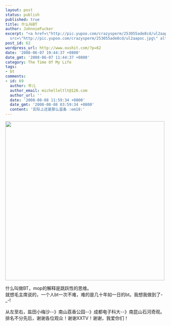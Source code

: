 ```yaml
---
layout: post
status: publish
published: true
title: 什么叫BT
author: JohnnieFucker
excerpt: "<a href=\"http://pic.yupoo.com/crazysperm/253055ade8cd/ul2aapoc.jpg\"><img
  src=\"http://pic.yupoo.com/crazysperm/253055ade8cd/ul2aapoc.jpg\" alt=\"\" width=500/></a>\r\n\r\n什么叫做BT，mop的解释是跳跃性的思维。\r\n就想毛主席说的，一个人bt一次不难，难的是几十年如一日的bt。我想我做到了-_-!\r\n"
post_id: 62
wordpress_url: http://www.oushit.com/?p=62
date: '2008-06-07 19:44:37 +0800'
date_gmt: '2008-06-07 11:44:37 +0800'
category: The Time Of My Life
tags:
- bt
comments:
- id: 69
  author: 牛儿
  author_email: michelleltlt@126.com
  author_url: ''
  date: '2008-08-08 11:59:34 +0800'
  date_gmt: '2008-08-08 03:59:34 +0800'
  content: '实际上还是那么苗条 :em18:'
---
```

<p><a href="http://pic.yupoo.com/crazysperm/253055ade8cd/ul2aapoc.jpg"><img src="http://pic.yupoo.com/crazysperm/253055ade8cd/ul2aapoc.jpg" alt="" width=500/></a></p>
<p>什么叫做BT，mop的解释是跳跃性的思维。<br />
就想毛主席说的，一个人bt一次不难，难的是几十年如一日的bt。我想我做到了-_-!<br />
<!--break--><a id="more-62"></a><br />
从左至右，盐田小梅沙--》南山荔香公园--》成都电子科大--》南昆山石河奇观。<br />
排名不分先后，谢谢各位观众！谢谢XXTV！谢谢，我爱你们！</p>
